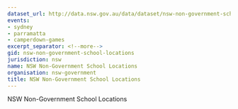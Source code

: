 ```yaml
---
dataset_url: http://data.nsw.gov.au/data/dataset/nsw-non-government-school-locations
events:
- sydney
- parramatta
- camperdown-games
excerpt_separator: <!--more-->
gid: nsw-non-government-school-locations
jurisdiction: nsw
name: NSW Non-Government School Locations
organisation: nsw-government
title: NSW Non-Government School Locations
---
```


NSW Non-Government School Locations
